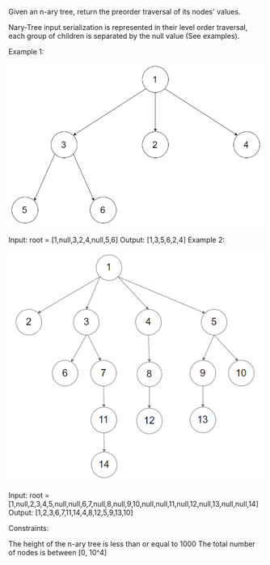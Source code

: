 Given an n-ary tree, return the preorder traversal of its nodes' values.

Nary-Tree input serialization is represented in their level order traversal, each group of children is separated by the null value (See examples).


Example 1:

![Example 1](static/example_1.png?raw=true)

Input: root = [1,null,3,2,4,null,5,6]
Output: [1,3,5,6,2,4]
Example 2:

![Example 2](static/example_2.png?raw=true)

Input: root = [1,null,2,3,4,5,null,null,6,7,null,8,null,9,10,null,null,11,null,12,null,13,null,null,14]
Output: [1,2,3,6,7,11,14,4,8,12,5,9,13,10]


Constraints:

The height of the n-ary tree is less than or equal to 1000
The total number of nodes is between [0, 10^4]